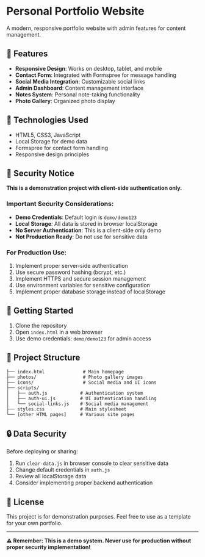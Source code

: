 # Personal Portfolio Website

A modern, responsive portfolio website with admin features for content management.

## 🌟 Features

- **Responsive Design**: Works on desktop, tablet, and mobile
- **Contact Form**: Integrated with Formspree for message handling
- **Social Media Integration**: Customizable social links
- **Admin Dashboard**: Content management interface
- **Notes System**: Personal note-taking functionality
- **Photo Gallery**: Organized photo display

## 🔧 Technologies Used

- HTML5, CSS3, JavaScript
- Local Storage for demo data
- Formspree for contact form handling
- Responsive design principles

## 🚨 Security Notice

**This is a demonstration project with client-side authentication only.**

### Important Security Considerations:

- **Demo Credentials**: Default login is `demo/demo123`
- **Local Storage**: All data is stored in browser localStorage
- **No Server Authentication**: This is a client-side only demo
- **Not Production Ready**: Do not use for sensitive data

### For Production Use:

1. Implement proper server-side authentication
2. Use secure password hashing (bcrypt, etc.)
3. Implement HTTPS and secure session management
4. Use environment variables for sensitive configuration
5. Implement proper database storage instead of localStorage

## 🚀 Getting Started

1. Clone the repository
2. Open `index.html` in a web browser
3. Use demo credentials: `demo/demo123` for admin access

## 📁 Project Structure

```
├── index.html              # Main homepage
├── photos/                 # Photo gallery images
├── icons/                  # Social media and UI icons
├── scripts/
│   ├── auth.js            # Authentication system
│   ├── auth-ui.js         # UI authentication handling
│   └── social-links.js    # Social media management
├── styles.css             # Main stylesheet
└── [other HTML pages]     # Various site pages
```

## 🔒 Data Security

Before deploying or sharing:

1. Run `clear-data.js` in browser console to clear sensitive data
2. Change default credentials in `auth.js`
3. Review all localStorage data
4. Consider implementing proper backend authentication

## 📝 License

This project is for demonstration purposes. Feel free to use as a template for your own portfolio.

---

**⚠️ Remember: This is a demo system. Never use for production without proper security implementation!**
